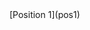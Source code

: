    <head>
      <link rel="stylesheet" type="text/css" href="main.css">
   </head> 
     [Position 1](pos1)

